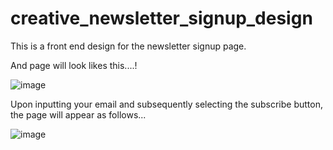 # creative_newsletter_signup_design
This is a front end design for the newsletter signup page.

And page will look likes this....!

![image](https://github.com/sravani51/creative_newsletter_signup_design/assets/96242462/bcd54d52-98d3-47d2-b2ce-11ec4735d2da)

Upon inputting your email and subsequently selecting the subscribe button, the page will appear as follows...

![image](https://github.com/sravani51/creative_newsletter_signup_design/assets/96242462/0bb45ebf-61bc-43ef-b047-9e5b3eb5972d)


